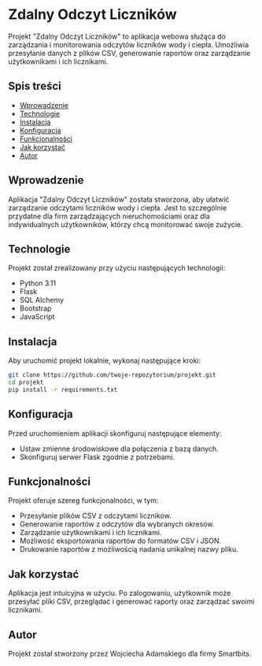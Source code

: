 # Zdalny Odczyt Liczników

Projekt "Zdalny Odczyt Liczników" to aplikacja webowa służąca do zarządzania i monitorowania odczytów liczników wody i ciepła. Umożliwia przesyłanie danych z plików CSV, generowanie raportów oraz zarządzanie użytkownikami i ich licznikami.

## Spis treści

- [Wprowadzenie](#wprowadzenie)
- [Technologie](#technologie)
- [Instalacja](#instalacja)
- [Konfiguracja](#konfiguracja)
- [Funkcjonalności](#funkcjonalności)
- [Jak korzystać](#jak-korzystać)
- [Autor](#autor)

## Wprowadzenie

Aplikacja "Zdalny Odczyt Liczników" została stworzona, aby ułatwić zarządzanie odczytami liczników wody i ciepła. Jest to szczególnie przydatne dla firm zarządzających nieruchomościami oraz dla indywidualnych użytkowników, którzy chcą monitorować swoje zużycie.

## Technologie

Projekt został zrealizowany przy użyciu następujących technologii:

- Python 3.11
- Flask
- SQL Alchemy
- Bootstrap
- JavaScript

## Instalacja

Aby uruchomić projekt lokalnie, wykonaj następujące kroki:

```bash
git clone https://github.com/twoje-repozytorium/projekt.git
cd projekt
pip install -r requirements.txt
```

## Konfiguracja

Przed uruchomieniem aplikacji skonfiguruj następujące elementy:

- Ustaw zmienne środowiskowe dla połączenia z bazą danych.
- Skonfiguruj serwer Flask zgodnie z potrzebami.


## Funkcjonalności
Projekt oferuje szereg funkcjonalności, w tym:

- Przesyłanie plików CSV z odczytami liczników.
- Generowanie raportów z odczytów dla wybranych okresów.
- Zarządzanie użytkownikami i ich licznikami.
- Możliwość eksportowania raportów do formatów CSV i JSON.
- Drukowanie raportów z możliwością nadania unikalnej nazwy pliku.

## Jak korzystać
Aplikacja jest intuicyjna w użyciu. Po zalogowaniu, użytkownik może przesyłać pliki CSV, przeglądać i generować raporty oraz zarządzać swoimi licznikami.


## Autor
Projekt został stworzony przez Wojciecha Adamskiego dla firmy Smartbits.